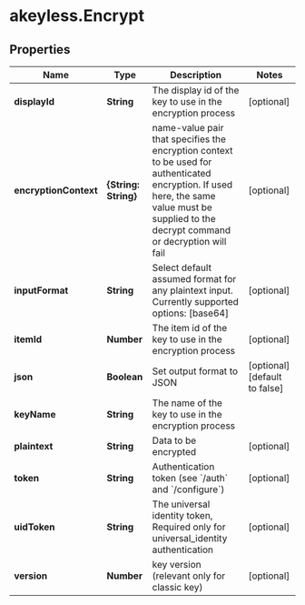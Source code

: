 # akeyless.Encrypt

## Properties

Name | Type | Description | Notes
------------ | ------------- | ------------- | -------------
**displayId** | **String** | The display id of the key to use in the encryption process | [optional] 
**encryptionContext** | **{String: String}** | name-value pair that specifies the encryption context to be used for authenticated encryption. If used here, the same value must be supplied to the decrypt command or decryption will fail | [optional] 
**inputFormat** | **String** | Select default assumed format for any plaintext input. Currently supported options: [base64] | [optional] 
**itemId** | **Number** | The item id of the key to use in the encryption process | [optional] 
**json** | **Boolean** | Set output format to JSON | [optional] [default to false]
**keyName** | **String** | The name of the key to use in the encryption process | 
**plaintext** | **String** | Data to be encrypted | [optional] 
**token** | **String** | Authentication token (see &#x60;/auth&#x60; and &#x60;/configure&#x60;) | [optional] 
**uidToken** | **String** | The universal identity token, Required only for universal_identity authentication | [optional] 
**version** | **Number** | key version (relevant only for classic key) | [optional] 


